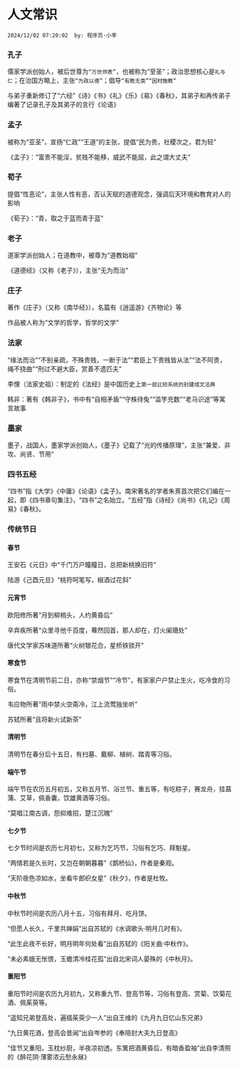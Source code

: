# 人文常识
`2024/12/02 07:20:02  by: 程序员·小李`

### 孔子

儒家学派创始人，被后世尊为`“万世师表”`，也被称为“至圣”；政治思想核心是`礼与仁`；在治国方略上，主张`“为政以德”`；倡导`“有教无类”“因材施教”`

与弟子重新修订了“六经”《诗》《书》《礼》《乐》《易》《春秋》，其弟子和再传弟子编著了记录孔子及其弟子的言行《论语》


### 孟子

被称为“亚圣”，宣扬“仁政”“王道”的主张，提倡“民为贵，社稷次之，君为轻”

《孟子》：“富贵不能淫，贫贱不能移，威武不能屈，此之谓大丈夫”


### 荀子

提倡“性恶论”，主张人性有恶，否认天赋的道德观念，强调后天环境和教育对人的影响

《荀子》：“青，取之于蓝而青于蓝”


### 老子

道家学派创始人；在道教中，被尊为“道教始祖”

《道德经》（又称《老子》），主张“无为而治”


### 庄子

著作《庄子》（又称《南华经》），名篇有《逍遥游》《齐物论》等

作品被人称为“文学的哲学，哲学的文学”


### 法家

“缘法而治”“不别亲疏，不殊贵贱，一断于法”“君臣上下贵贱皆从法”“法不阿贵，绳不挠曲”“刑过不避大臣，赏善不遗匹夫”

李悝（法家史祖）：制定的《法经》是中国历史上`第一部比较系统的封建成文法典`

韩非：著有《韩非子》，书中有“自相矛盾”“守株待兔”“滥竽充数”“老马识途”等寓言故事


### 墨家

墨子，战国人，墨家学派创始人，《墨子》记载了“光的传播原理”，主张“兼爱、非攻、尚贤、节用”

### 四书五经

“四书”指《大学》《中庸》《论语》《孟子》。南宋著名的学者朱熹首次把它们编在一起，即《四书章句集注》，“四书”之名始立。“五经”指《诗经》《尚书》《礼记》《周易》《春秋》。


### 传统节日

#### 春节

王安石《元日》中“千门万户瞳瞳日，总把新桃换旧符”

陆游《己酉元旦》“桃符呵笔写，椒酒过花斜”

#### 元宵节

欧阳修所著“月到柳梢头，人约黄昏后”

辛弃疾所著“众里寻他千百度，蓦然回首，那人却在，灯火阑珊处”

唐代文学家苏味道所著“火树银花合，星桥铁锁开”

#### 寒食节

寒食节在清明节前二日，亦称“禁烟节”“冷节”，有家家户户禁止生火，吃冷食的习俗。

韦应物所著“雨中禁火空斋冷，江上流莺独坐听”
苏轼所著“且将新火试新茶”

#### 清明节
清明节在春分后十五日，有扫墓、戴柳、植树、踏青等习俗。

#### 端午节
端午节在农历五月初五，又称五月节、浴兰节、重五等，有吃粽子，赛龙舟，挂菖蒲、艾草，佩香囊，饮雄黄酒等习俗。
“莫唱江南古调，怨抑难招，楚江沉魄”

#### 七夕节

七夕节时间是农历七月初七，又称为乞巧节，习俗有乞巧、拜魁星。
“两情若是久长时，又岂在朝朝暮暮”《鹊桥仙》，作者是秦观。

“天阶夜色凉如水，坐看牛郎织女星”《秋夕》，作者是杜牧。

#### 中秋节

中秋节时间是农历八月十五，习俗有拜月、吃月饼。

“但愿人长久，千里共婵娟”出自苏轼的《水调歌头·明月几时有》。

“此生此夜不长好，明月明年何处看”出自苏轼的《阳关曲·中秋作》。

“未必素娥无怅恨，玉蟾清冷桂花孤”出自北宋词人晏殊的《中秋月》。

#### 重阳节

重阳节时间是农历九月初九，又称重九节、登高节等，习俗有登高、赏菊、饮菊花酒、佩茱萸等。

“遥知兄弟登高处，遍插茱萸少一人”出自王维的《九月九日忆山东兄弟》

“九日黄花酒，登高会昔闻”出自岑参的《奉陪封大夫九日登高》

“佳节又重阳，玉枕纱厨，半夜凉初透。东篱把酒黄昏后，有暗香盈袖”出自李清照的《醉花阴·薄雾浓云愁永昼》
